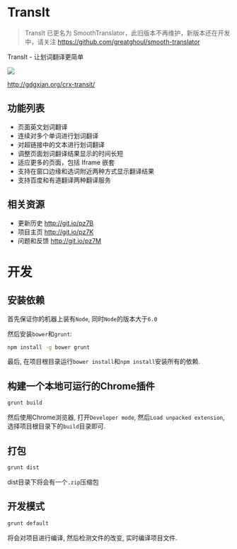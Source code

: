 # TransIt

> TransIt 已更名为 SmoothTranslator，此旧版本不再维护，新版本还在开发中，请关注 https://github.com/greatghoul/smooth-translator

TransIt - 让划词翻译更简单

<a href="https://chrome.google.com/webstore/detail/transit/pfjipfdmbpbkcadkdpmacdcefoohagdc"><img src="https://camo.githubusercontent.com/334b4f665751356b1f4afb758f8ddde55b9c71b8/68747470733a2f2f7261772e6769746875622e636f6d2f476f6f676c654368726f6d652f6368726f6d652d6170702d73616d706c65732f6d61737465722f74727969746e6f77627574746f6e5f736d616c6c2e706e67" border="0" /></a>

http://gdgxian.org/crx-transit/

## 功能列表

- 页面英文划词翻译 
- 连续对多个单词进行划词翻译
- 对超链接中的文本进行划词翻译
- 调整页面划词翻译结果显示的时间长短
- 适应更多的页面，包括 Iframe 嵌套
- 支持在窗口边缘和选词附近两种方式显示翻译结果
- 支持百度和有道翻译两种翻译服务

## 相关资源

- 更新历史 http://git.io/pz7B
- 项目主页 http://git.io/pz7K
- 问题和反馈 http://git.io/pz7M

# 开发

## 安装依赖

首先保证你的机器上装有`Node`, 同时`Node`的版本大于`6.0`

然后安装`bower`和`grunt`:

```bash
npm install -g bower grunt
```

最后, 在项目根目录运行`bower install`和`npm install`安装所有的依赖.

## 构建一个本地可运行的Chrome插件

```bash
grunt build
```

然后使用Chrome浏览器, 打开`Developer mode`, 然后`Load unpacked extension`, 选择项目根目录下的`build`目录即可.

## 打包

```bash
grunt dist
```

dist目录下将会有一个`.zip`压缩包


## 开发模式

```bash
grunt default
```

将会对项目进行编译, 然后检测文件的改变, 实时编译项目文件.
